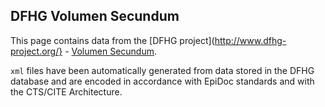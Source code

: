## DFHG Volumen Secundum

This page contains data from the [DFHG project](http://www.dfhg-project.org/} - [Volumen Secundum](http://www.dfhg-project.org/DFHG/index.php?volume=Volumen%20secundum).

`xml` files have been automatically generated from data stored in the DFHG database and are encoded in accordance with EpiDoc standards and with the CTS/CITE Architecture.
